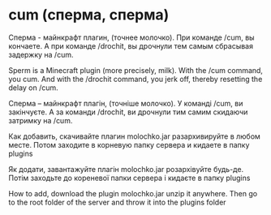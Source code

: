 # cum (сперма, сперма)

Сперма - майнкрафт плагин, (точнее молочко).
При команде /cum, вы кончаете.
А при команде /drochit, вы дрочнули тем самым сбрасывая задержку на /cum.




Sperm is a Minecraft plugin (more precisely, milk).
With the /cum command, you cum.
And with the /drochit command, you jerk off, thereby resetting the delay on /cum.






Сперма – майнкрафт плагін, (точніше молочко).
У команді /cum, ви закінчуєте.
А за команди /drochit, ви дрочнули тим самим скидаючи затримку на /cum.






Как добавить, скачивайте плагин molochko.jar
разархивируйте в любом месте. Потом заходите в корневую папку сервера и кидаете в папку plugins





Як додати, завантажуйте плагін molochko.jar
розархівуйте будь-де. Потім заходьте до кореневої папки сервера і кидаєте в папку plugins





How to add, download the plugin molochko.jar
unzip it anywhere. Then go to the root folder of the server and throw it into the plugins folder
